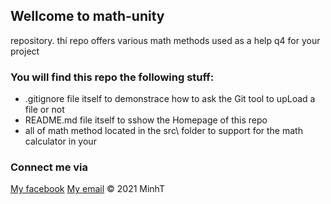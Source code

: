 



## Wellcome to math-unity
repository. thí repo offers various math methods used as a help q4
for your project 



### You will find this repo the following stuff:
* .gitignore file itself to demonstrace how to ask the Git tool to upLoad a file or not 
* README.md file itself to sshow the Homepage of this repo 
* all of math method located in the src\ folder to support for the math calculator in your 

### Connect me via 
[My facebook](https://www.facebook.com/profile.php?id=100009257124188)
[My email](phammanhtoanhht933@gmail.com)
© 2021 MinhT